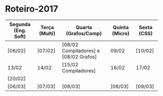# Roteiro-2017


| Segunda (Eng. Soft)| Terça (Multi)| Quarta (Grafos/Comp)| Quinta (Micro)| Sexta (CSS)|
|---------|-------|--------|--------|-------|
|[06/02]|  [07/02]|[08/02 Compiladores] e [08/02 Grafos] |09/02 | [10/02] |
|13/02|14/02|[15/02 Compiladores] |16/02|17/02|
|[20/02]|||||
|[06/03]|[07/03]|[08/03]|[08/03]|[09/03]|
